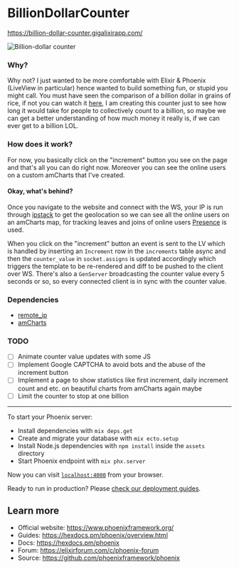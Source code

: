 # BillionDollarCounter

https://billion-dollar-counter.gigalixirapp.com/

![Billion-dollar counter](https://i.imgur.com/no4kbl4.gif)

### Why?

Why not? I just wanted to be more comfortable with Elixir & Phoenix (LiveView in particular) hence wanted to build something fun, or stupid you might call. You must have seen the comparison of a billion dollar in grains of rice, if not you can watch it [here](https://www.youtube.com/watch?v=qSOVBiEotaw), I am creating this counter just to see how long it would take for people to collectively count to a billion, so maybe we can get a better understanding of how much money it really is, if we can ever get to a billion LOL.

### How does it work?

For now, you basically click on the "increment" button you see on the page and that's all you can do right now. Moreover you can see the online users on a custom amCharts that I've created.

#### Okay, what's behind?

Once you navigate to the website and connect with the WS, your IP is run through [ipstack](https://ipstack.com/) to get the geolocation so we can see all the online users on an amCharts map, for tracking leaves and joins of online users [Presence](https://hexdocs.pm/phoenix/Phoenix.Presence.html) is used.

When you click on the "increment" button an event is sent to the LV which is handled by inserting an `Increment` row in the `increments` table async and then the `counter_value` in `socket.assigns` is updated accordingly which triggers the template to be re-rendered and diff to be pushed to the client over WS. There's also a `GenServer` broadcasting the counter value every 5 seconds or so, so every connected client is in sync with the counter value.

### Dependencies

- [remote_ip](https://github.com/ajvondrak/remote_ip)
- [amCharts](https://www.amcharts.com/)

### TODO

- [ ] Animate counter value updates with some JS
- [ ] Implement Google CAPTCHA to avoid bots and the abuse of the increment button
- [ ] Implement a page to show statistics like first increment, daily increment count and etc. on beautiful charts from amCharts again maybe
- [ ] Limit the counter to stop at one billion

---

To start your Phoenix server:

  * Install dependencies with `mix deps.get`
  * Create and migrate your database with `mix ecto.setup`
  * Install Node.js dependencies with `npm install` inside the `assets` directory
  * Start Phoenix endpoint with `mix phx.server`

Now you can visit [`localhost:4000`](http://localhost:4000) from your browser.

Ready to run in production? Please [check our deployment guides](https://hexdocs.pm/phoenix/deployment.html).

## Learn more

  * Official website: https://www.phoenixframework.org/
  * Guides: https://hexdocs.pm/phoenix/overview.html
  * Docs: https://hexdocs.pm/phoenix
  * Forum: https://elixirforum.com/c/phoenix-forum
  * Source: https://github.com/phoenixframework/phoenix
